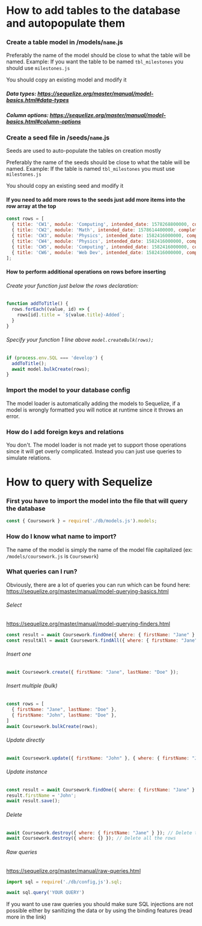 # How to add tables to the database and autopopulate them

### Create a table model in /models/`name`.js

Preferably the name of the model should be close to what the table will be named.
Example: If you want the table to be named `tbl_milestones` you should use `milestones.js`

You should copy an existing model and modify it

##### Data types: https://sequelize.org/master/manual/model-basics.html#data-types
##### Column options: https://sequelize.org/master/manual/model-basics.html#column-options

### Create a seed file in /seeds/`name`.js

Seeds are used to auto-populate the tables on creation mostly

Preferably the name of the seeds should be close to what the table will be named.
Example: If the table is named `tbl_milestones` you must use `milestones.js`

You should copy an existing seed and modify it

#### If you need to add more rows to the seeds just add more items into the row array at the top
```javascript
const rows = [
  { title: 'CW1', module: 'Computing', intended_date: 1578268800000, completion_date: 1583625600000, status: 'In progress' },
  { title: 'CW2', module: 'Math', intended_date: 1578614400000, completion_date: 1585526400000, status: 'In progress' },
  { title: 'CW3', module: 'Physics', intended_date: 1582416000000, completion_date: 1585526400000, status: 'Complete' },
  { title: 'CW4', module: 'Physics', intended_date: 1582416000000, completion_date: 1585526400000, status: 'Complete' },
  { title: 'CW5', module: 'Computing', intended_date: 1582416000000, completion_date: 1585526400000, status: 'Complete' },
  { title: 'CW6', module: 'Web Dev', intended_date: 1582416000000, completion_date: 1585526400000, status: 'Complete' },
];
```

#### How to perform additional operations on rows before inserting
###### Create your function just below the rows declaration:
```javascript
function addToTitle() {
  rows.forEach((value, id) => {
    rows[id].title = `${value.title}-Added`;
  }
}
```
###### Specify your function 1 line above `model.createBulk(rows);`
```javascript
if (process.env.SQL === 'develop') {
  addToTitle();
  await model.bulkCreate(rows);
}
```

### Import the model to your database config

The model loader is automatically adding the models to Sequelize, if a model is wrongly formatted you will notice at runtime since it throws an error.

### How do I add foreign keys and relations

You don't. The model loader is not made yet to support those operations since it will get overly complicated. Instead you can just use queries to simulate relations.

# How to query with Sequelize

### First you have to import the model into the file that will query the database
```javascript
const { Coursework } = require('./db/models.js').models;
```

### How do I know what name to import?
The name of the model is simply the name of the model file capitalized (ex: `/models/coursework.js` is `Coursework`)

### What queries can I run?
Obviously, there are a lot of queries you can run which can be found here:
https://sequelize.org/master/manual/model-querying-basics.html

###### Select
https://sequelize.org/master/manual/model-querying-finders.html
```javascript
const result = await Coursework.findOne({ where: { firstName: "Jane" } }); // Returns the row itself
const resultAll = await Coursework.findAll({ where: { firstName: "Jane" } }); // Returns an array of rows
```
###### Insert one
```javascript
await Coursework.create({ firstName: "Jane", lastName: "Doe" });
```
###### Insert multiple (bulk)
```javascript
const rows = [
  { firstName: "Jane", lastName: "Doe" },
  { firstName: "John", lastName: "Doe" },
]
await Coursework.bulkCreate(rows);
```
###### Update directly
```javascript
await Coursework.update({ firstName: "John" }, { where: { firstName: "Jane" } });
```
###### Update instance
```javascript
const result = await Coursework.findOne({ where: { firstName: "Jane" } });
result.firstName = 'John';
await result.save();
```
###### Delete
```javascript
await Coursework.destroy({ where: { firstName: "Jane" } }); // Delete the row where firstName = Jane
await Coursework.destroy({ where: {} }); // Delete all the rows
```
###### Raw queries
https://sequelize.org/master/manual/raw-queries.html
```javascript
import sql = require('./db/config,js').sql;

await sql.query('YOUR QUERY') 
```
If you want to use raw queries you should make sure SQL injections are not possible either by sanitizing the data or by using the binding features (read more in the link)
